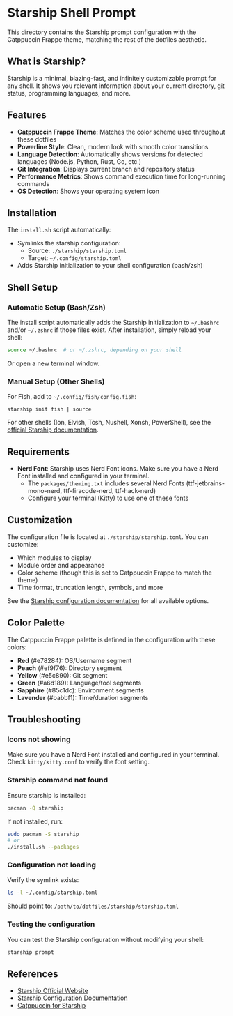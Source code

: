 # Starship Shell Prompt

This directory contains the Starship prompt configuration with the Catppuccin Frappe theme, matching the rest of the dotfiles aesthetic.

## What is Starship?

Starship is a minimal, blazing-fast, and infinitely customizable prompt for any shell. It shows you relevant information about your current directory, git status, programming languages, and more.

## Features

- **Catppuccin Frappe Theme**: Matches the color scheme used throughout these dotfiles
- **Powerline Style**: Clean, modern look with smooth color transitions
- **Language Detection**: Automatically shows versions for detected languages (Node.js, Python, Rust, Go, etc.)
- **Git Integration**: Displays current branch and repository status
- **Performance Metrics**: Shows command execution time for long-running commands
- **OS Detection**: Shows your operating system icon

## Installation

The `install.sh` script automatically:
- Symlinks the starship configuration:
  - Source: `./starship/starship.toml`
  - Target: `~/.config/starship.toml`
- Adds Starship initialization to your shell configuration (bash/zsh)

## Shell Setup

### Automatic Setup (Bash/Zsh)

The install script automatically adds the Starship initialization to `~/.bashrc` and/or `~/.zshrc` if those files exist. After installation, simply reload your shell:

```bash
source ~/.bashrc  # or ~/.zshrc, depending on your shell
```

Or open a new terminal window.

### Manual Setup (Other Shells)

For Fish, add to `~/.config/fish/config.fish`:
```fish
starship init fish | source
```

For other shells (Ion, Elvish, Tcsh, Nushell, Xonsh, PowerShell), see the [official Starship documentation](https://starship.rs/guide/#%F0%9F%9A%80-installation).

## Requirements

- **Nerd Font**: Starship uses Nerd Font icons. Make sure you have a Nerd Font installed and configured in your terminal.
  - The `packages/theming.txt` includes several Nerd Fonts (ttf-jetbrains-mono-nerd, ttf-firacode-nerd, ttf-hack-nerd)
  - Configure your terminal (Kitty) to use one of these fonts

## Customization

The configuration file is located at `./starship/starship.toml`. You can customize:
- Which modules to display
- Module order and appearance
- Color scheme (though this is set to Catppuccin Frappe to match the theme)
- Time format, truncation length, symbols, and more

See the [Starship configuration documentation](https://starship.rs/config/) for all available options.

## Color Palette

The Catppuccin Frappe palette is defined in the configuration with these colors:
- **Red** (#e78284): OS/Username segment
- **Peach** (#ef9f76): Directory segment
- **Yellow** (#e5c890): Git segment
- **Green** (#a6d189): Language/tool segments
- **Sapphire** (#85c1dc): Environment segments
- **Lavender** (#babbf1): Time/duration segments

## Troubleshooting

### Icons not showing
Make sure you have a Nerd Font installed and configured in your terminal. Check `kitty/kitty.conf` to verify the font setting.

### Starship command not found
Ensure starship is installed:
```bash
pacman -Q starship
```

If not installed, run:
```bash
sudo pacman -S starship
# or
./install.sh --packages
```

### Configuration not loading
Verify the symlink exists:
```bash
ls -l ~/.config/starship.toml
```

Should point to: `/path/to/dotfiles/starship/starship.toml`

### Testing the configuration
You can test the Starship configuration without modifying your shell:
```bash
starship prompt
```

## References

- [Starship Official Website](https://starship.rs/)
- [Starship Configuration Documentation](https://starship.rs/config/)
- [Catppuccin for Starship](https://github.com/catppuccin/starship)
